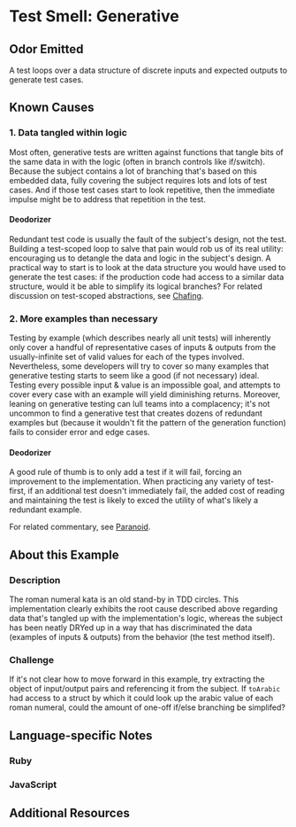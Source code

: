 # Test Smell: Generative

## Odor Emitted

A test loops over a data structure of discrete inputs and expected outputs to
generate test cases.

## Known Causes

### 1. Data tangled within logic

Most often, generative tests are written against functions that tangle bits of
the same data in with the logic (often in branch controls like if/switch).
Because the subject contains a lot of branching that's based on this embedded
data, fully covering the subject requires lots and lots of test cases. And if
those test cases start to look repetitive, then the immediate impulse might be
to address that repetition in the test.

#### Deodorizer

Redundant test code is usually the fault of the subject's design, not the test.
Building a test-scoped loop to salve that pain would rob us of its real utility:
encouraging us to detangle the data and logic in the subject's design. A
practical way to start is to look at the data structure you would have used to
generate the test cases: if the production code had access to a similar data
structure, would it be able to simplify its logical branches? For related
discussion on test-scoped abstractions, see [Chafing](../chafing).

### 2. More examples than necessary

Testing by example (which describes nearly all unit tests) will inherently only
cover a handful of representative cases of inputs & outputs from the
usually-infinite set of valid values for each of the types involved.
Nevertheless, some developers will try to cover so many examples that generative
testing starts to seem like a good (if not necessary) ideal. Testing every
possible input & value is an impossible goal, and attempts to cover every case
with an example will yield diminishing returns. Moreover, leaning on generative
testing can lull teams into a complacency; it's not uncommon to find a
generative test that creates dozens of redundant examples but (because it
wouldn't fit the pattern of the generation function) fails to consider error and
edge cases.

#### Deodorizer

A good rule of thumb is to only add a test if it will fail, forcing an
improvement to the implementation. When practicing any variety of test-first, if
an additional test doesn't immediately fail, the added cost of reading and
maintaining the test is likely to exced the utility of what's likely a redundant
example.

For related commentary, see [Paranoid](../../unnecessary/paranoid).

## About this Example

### Description

The roman numeral kata is an old stand-by in TDD circles. This implementation
clearly exhibits the root cause described above regarding data that's tangled up
with the implementation's logic, whereas the subject has been neatly DRYed up in
a way that has discriminated the data (examples of inputs & outputs) from the
behavior (the test method itself).

### Challenge

If it's not clear how to move forward in this example, try extracting the object
of input/output pairs and referencing it from the subject. If `toArabic` had
access to a struct by which it could look up the arabic value of each roman
numeral, could the amount of one-off if/else branching be simplifed?

## Language-specific Notes

### Ruby

### JavaScript

## Additional Resources

